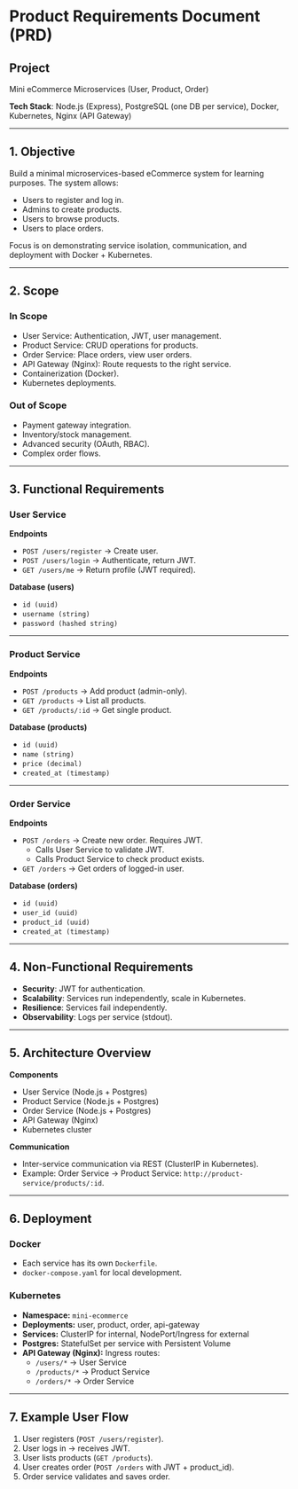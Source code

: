 # Product Requirements Document (PRD)

## Project
Mini eCommerce Microservices (User, Product, Order)

**Tech Stack**: Node.js (Express), PostgreSQL (one DB per service), Docker, Kubernetes, Nginx (API Gateway)

---

## 1. Objective
Build a minimal microservices-based eCommerce system for learning purposes. The system allows:
- Users to register and log in.
- Admins to create products.
- Users to browse products.
- Users to place orders.

Focus is on demonstrating service isolation, communication, and deployment with Docker + Kubernetes.

---

## 2. Scope
### In Scope
- User Service: Authentication, JWT, user management.
- Product Service: CRUD operations for products.
- Order Service: Place orders, view user orders.
- API Gateway (Nginx): Route requests to the right service.
- Containerization (Docker).
- Kubernetes deployments.

### Out of Scope
- Payment gateway integration.
- Inventory/stock management.
- Advanced security (OAuth, RBAC).
- Complex order flows.

---

## 3. Functional Requirements

### User Service
**Endpoints**
- `POST /users/register` → Create user.
- `POST /users/login` → Authenticate, return JWT.
- `GET /users/me` → Return profile (JWT required).

**Database (users)**
- `id (uuid)`
- `username (string)`
- `password (hashed string)`

---

### Product Service
**Endpoints**
- `POST /products` → Add product (admin-only).
- `GET /products` → List all products.
- `GET /products/:id` → Get single product.

**Database (products)**
- `id (uuid)`
- `name (string)`
- `price (decimal)`
- `created_at (timestamp)`

---

### Order Service
**Endpoints**
- `POST /orders` → Create new order. Requires JWT.
  - Calls User Service to validate JWT.
  - Calls Product Service to check product exists.
- `GET /orders` → Get orders of logged-in user.

**Database (orders)**
- `id (uuid)`
- `user_id (uuid)`
- `product_id (uuid)`
- `created_at (timestamp)`

---

## 4. Non-Functional Requirements
- **Security**: JWT for authentication.
- **Scalability**: Services run independently, scale in Kubernetes.
- **Resilience**: Services fail independently.
- **Observability**: Logs per service (stdout).

---

## 5. Architecture Overview

**Components**
- User Service (Node.js + Postgres)
- Product Service (Node.js + Postgres)
- Order Service (Node.js + Postgres)
- API Gateway (Nginx)
- Kubernetes cluster

**Communication**
- Inter-service communication via REST (ClusterIP in Kubernetes).
- Example: Order Service → Product Service: `http://product-service/products/:id`.

---

## 6. Deployment

### Docker
- Each service has its own `Dockerfile`.
- `docker-compose.yaml` for local development.

### Kubernetes
- **Namespace:** `mini-ecommerce`
- **Deployments:** user, product, order, api-gateway
- **Services:** ClusterIP for internal, NodePort/Ingress for external
- **Postgres:** StatefulSet per service with Persistent Volume
- **API Gateway (Nginx):** Ingress routes:
  - `/users/*` → User Service
  - `/products/*` → Product Service
  - `/orders/*` → Order Service

---

## 7. Example User Flow
1. User registers (`POST /users/register`).
2. User logs in → receives JWT.
3. User lists products (`GET /products`).
4. User creates order (`POST /orders` with JWT + product_id).
5. Order service validates and saves order.
